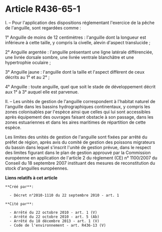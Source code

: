 # Article R436-65-1

I. – Pour l'application des dispositions réglementant l'exercice de la pêche de l'anguille, sont regardées comme :

1° Anguille de moins de 12 centimètres : l'anguille dont la longueur est inférieure à cette taille, y compris la civelle,
alevin d'aspect translucide ;

2° Anguille argentée : l'anguille présentant une ligne latérale différenciée, une livrée dorsale sombre, une livrée ventrale
blanchâtre et une hypertrophie oculaire ;

3° Anguille jaune : l'anguille dont la taille et l'aspect diffèrent de ceux décrits au 1° et au 2° ;

4° Anguille : toute anguille, quel que soit le stade de développement décrit aux 1° à 3° auquel elle est parvenue.

II. – Les unités de gestion de l'anguille correspondent à l'habitat naturel de l'anguille dans les bassins hydrographiques
continentaux, y compris les zones colonisables par l'espèce ainsi que celles qui lui sont accessibles après équipement des
ouvrages faisant obstacle à son passage, dans les zones estuariennes et dans les aires maritimes de répartition de cette
espèce.

Les limites des unités de gestion de l'anguille sont fixées par arrêté du préfet de région, après avis du comité de gestion
des poissons migrateurs du bassin dans lequel s'inscrit l'unité de gestion prévue, dans le respect des limites figurant dans
le plan de gestion approuvé par la Commission européenne en application de l'article 2 du règlement (CE) n° 1100/2007 du
Conseil du 18 septembre 2007 instituant des mesures de reconstitution du stock d'anguilles européennes.

**Liens relatifs à cet article**

	**Créé par**:

	  - Décret n°2010-1110 du 22 septembre 2010 - art. 1

	**Cité par**:

	  - Arrêté du 22 octobre 2010 - art. 1 (V)
	  - Arrêté du 22 octobre 2010 - art. 5 (Ab)
	  - Arrêté du 18 décembre 2013 - art. 1 (V)
	  - Code de l'environnement - art. R436-13 (V)
